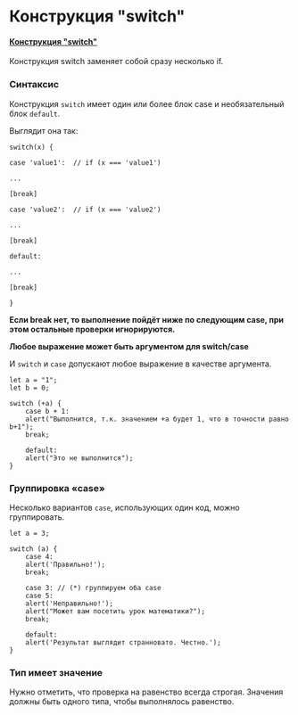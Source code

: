 # Конструкция "switch"

#### [Конструкция "switch"](https://learn.javascript.ru/switch)

Конструкция switch заменяет собой сразу несколько if.

### Синтаксис

Конструкция `switch` имеет один или более блок case и необязательный блок `default`.

Выглядит она так:

`switch(x) {`

`case 'value1':  // if (x === 'value1')`

`...`

`[break]`

`case 'value2':  // if (x === 'value2')`

`...`

`[break]`

`default:`

`...`

`[break]`

`}`

**Если break нет, то выполнение пойдёт ниже по следующим case, при этом остальные проверки игнорируются.**

**Любое выражение может быть аргументом для switch/case**

И `switch` и `case` допускают любое выражение в качестве аргумента.

    let a = "1";
    let b = 0;
    
    switch (+a) {
        case b + 1:
        alert("Выполнится, т.к. значением +a будет 1, что в точности равно b+1");
        break;
        
        default:
        alert("Это не выполнится");
    }

### Группировка «case»

Несколько вариантов `case`, использующих один код, можно группировать.

    let a = 3;
    
    switch (a) {
        case 4:
        alert('Правильно!');
        break;
        
        case 3: // (*) группируем оба case
        case 5:
        alert('Неправильно!');
        alert("Может вам посетить урок математики?");
        break;
        
        default:
        alert('Результат выглядит странновато. Честно.');
    }

### Тип имеет значение

Нужно отметить, что проверка на равенство всегда строгая. Значения должны быть одного типа, чтобы выполнялось равенство.

